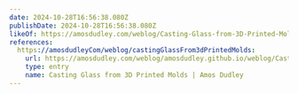 ```yaml
---
date: 2024-10-28T16:56:38.080Z
publishDate: 2024-10-28T16:56:38.080Z
likeOf: https://amosdudley.com/weblog/Casting-Glass-from-3D-Printed-Molds
references:
  https://amosdudleyCom/weblog/castingGlassFrom3dPrintedMolds:
    url: https://amosdudley.com/weblog/amosdudley.github.io/weblog/Casting-Glass-from-3D-Printed-Molds
    type: entry
    name: Casting Glass from 3D Printed Molds | Amos Dudley
---
```

